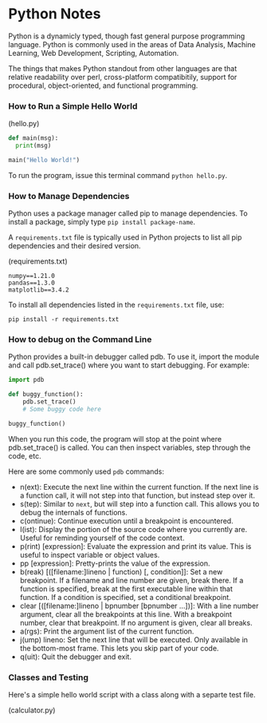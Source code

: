 # Python Notes

Python is a dynamicly typed, though fast general purpose programming language. Python is commonly used in the areas of Data Analysis, Machine Learning, Web Development, Scripting, Automation.

The things that makes Python standout from other languages are that relative readability over perl, cross-platform compatibitily, support for procedural, object-oriented, and functional programming.


### How to Run a Simple Hello World

(hello.py)
```python
def main(msg):
  print(msg)

main("Hello World!")
```

To run the program, issue this terminal command `python hello.py`.

### How to Manage Dependencies

Python uses a package manager called pip to manage dependencies. To install a package, simply type `pip install package-name`.

A `requirements.txt` file is typically used in Python projects to list all pip dependencies and their desired version.

(requirements.txt)
```
numpy==1.21.0
pandas==1.3.0
matplotlib==3.4.2
```

To install all dependencies listed in the `requirements.txt` file, use:

```
pip install -r requirements.txt
```


### How to debug on the Command Line

Python provides a built-in debugger called pdb. To use it, import the module and call pdb.set_trace() where you want to start debugging. For example:

```python
import pdb

def buggy_function():
    pdb.set_trace()
    # Some buggy code here

buggy_function()
```

When you run this code, the program will stop at the point where pdb.set_trace() is called. You can then inspect variables, step through the code, etc.

Here are some commonly used `pdb` commands:

- n(ext): Execute the next line within the current function. If the next line is a function call, it will not step into that function, but instead step over it.
- s(tep): Similar to `next`, but will step into a function call. This allows you to debug the internals of functions.
- c(ontinue): Continue execution until a breakpoint is encountered.
- l(ist): Display the portion of the source code where you currently are. Useful for reminding yourself of the code context.
- p(rint) [expression]: Evaluate the expression and print its value. This is useful to inspect variable or object values.
- pp [expression]: Pretty-prints the value of the expression.
- b(reak) [([filename:]lineno | function) [, condition]]: Set a new breakpoint. If a filename and line number are given, break there. If a function is specified, break at the first executable line within that function. If a condition is specified, set a conditional breakpoint.
- clear [([filename:]lineno | bpnumber [bpnumber …])]: With a line number argument, clear all the breakpoints at this line. With a breakpoint number, clear that breakpoint. If no argument is given, clear all breaks.
- a(rgs): Print the argument list of the current function.
- j(ump) lineno: Set the next line that will be executed. Only available in the bottom-most frame. This lets you skip part of your code.
- q(uit): Quit the debugger and exit.


### Classes and Testing

Here's a simple hello world script with a class along with a separte test file.

(calculator.py)
```

```



